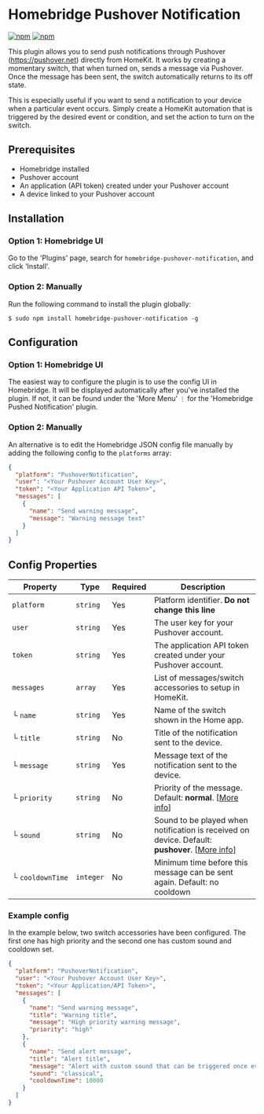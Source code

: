 # Homebridge Pushover Notification

[![npm](https://img.shields.io/npm/v/homebridge-pushover-notification/latest?label=latest)](https://www.npmjs.com/package/homebridge-pushover-notification)
[![npm](https://img.shields.io/npm/dt/homebridge-pushover-notification)](https://www.npmjs.com/package/homebridge-pushover-notification)

This plugin allows you to send push notifications through Pushover (https://pushover.net) directly from HomeKit. It works by creating a momentary switch, that when turned on, sends a message via Pushover. Once the message has been sent, the switch automatically returns to its off state.

This is especially useful if you want to send a notification to your device when a particular event occurs. Simply create a HomeKit automation that is triggered by the desired event or condition, and set the action to turn on the switch.

## Prerequisites

- Homebridge installed
- Pushover account
- An application (API token) created under your Pushover account
- A device linked to your Pushover account

## Installation

### Option 1: Homebridge UI

Go to the 'Plugins' page, search for `homebridge-pushover-notification`, and click 'Install'.

### Option 2: Manually

Run the following command to install the plugin globally:

    $ sudo npm install homebridge-pushover-notification -g

## Configuration

### Option 1: Homebridge UI

The easiest way to configure the plugin is to use the config UI in Homebridge. It will be displayed automatically after you've installed the plugin. If not, it can be found under the 'More Menu' `⋮` for the 'Homebridge Pushed Notification' plugin.

### Option 2: Manually

An alternative is to edit the Homebridge JSON config file manually by adding the following config to the `platforms` array:

```json
{
  "platform": "PushoverNotification",
  "user": "<Your Pushover Account User Key>",
  "token": "<Your Application API Token>",
  "messages": [
    {
      "name": "Send warning message",
      "message": "Warning message text"
    }
  ]
}
```

## Config Properties

| Property         | Type      | Required | Description                                                              |
| ---------------- | --------- | -------- | ------------------------------------------------------------------------ |
| `platform`       | `string`  | Yes      | Platform identifier. **Do not change this line**                         |
| `user`           | `string`  | Yes      | The user key for your Pushover account.                                  |
| `token`          | `string`  | Yes      | The application API token created under your Pushover account.           |       
| `messages`       | `array`   | Yes      | List of messages/switch accessories to setup in HomeKit.                 |
| └&nbsp;`name`         | `string`  | Yes      | Name of the switch shown in the Home app.                                |
| └&nbsp;`title`        | `string`  | No       | Title of the notification sent to the device.                            |
| └&nbsp;`message`      | `string`  | Yes      | Message text of the notification sent to the device.                     |
| └&nbsp;`priority`     | `string`  | No       | Priority of the message. Default: **normal**. [[More info](https://pushover.net/api#prioritys)] |
| └&nbsp;`sound`        | `string`  | No       | Sound to be played when notification is received on device. Default: **pushover**. [[More info](https://pushover.net/api#sounds)] |
| └&nbsp;`cooldownTime` | `integer` | No       | Minimum time before this message can be sent again. Default: no cooldown |

### Example config

In the example below, two switch accessories have been configured. The first one has high priority and the second one has custom sound and cooldown set.

```json
{
  "platform": "PushoverNotification",
  "user": "<Your Pushover Account User Key>",
  "token": "<Your Application/API Token>",
  "messages": [
    {
      "name": "Send warning message",
      "title": "Warning title",
      "message": "High priority warning message",
      "priority": "high"
    },
    {
      "name": "Send alert message",
      "title": "Alert title",
      "message": "Alert with custom sound that can be triggered once every 10 seconds at most",
      "sound": "classical",
      "cooldownTime": 10000
    }
  ]
}
```
